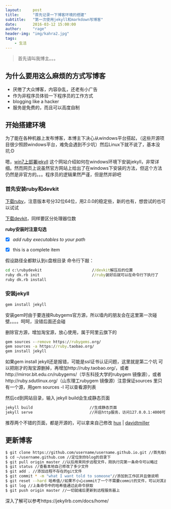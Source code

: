 ```yaml
---
layout:     post
title:      "首先记录一下博客环境的搭建"
subtitle:   "第一次使用jekyll和markdown写博客"
date:       2016-03-12 15:00:00
author:     "rage"
header-img: "img/kahra2.jpg"
tags:
    - 生活
---
```


> 首先请叫我博主。。。

## 为什么要用这么麻烦的方式写博客

* 厌倦了大众博客，内容杂乱，还老有小广告
* 作为非程序员体验一下程序员的工作方式
* blogging like a hacker
* 服务是免费的，而且可以高度自制


## 开始搭建环境

为了能在各种机器上发布博客，本博主下决心从windows平台搭起，（这些开源项目很少照顾windows平台，难免会遇到不少坑）然后Linux下就不说了，基本没坑:D

嗯，[win7上部署jekyll](http://jekyll-windows.juthilo.com/)
这个网站介绍如何在windows环境下安装jekyll，非常详细。然而网页上说虽然官方网站上给出了在windows下安装的方法，但这个方法仍然是非官方的。。。程序员的逻辑果然严谨，但是然并卵吧

### 首先安装ruby和devkit

[下载ruby](http://rubyinstaller.org/downloads/)，注意版本号分32位64位，用2.0.0的稳定些，新的也有，想尝试的也可以试试

[下载devkit](http://rubyinstaller.org/downloads/)，同样要区分处理器位数

**ruby安装时注意勾选**  

- [x] *add ruby executables to your path*

 - [x] this is a complete item

假设路径全都默认到c盘根目录
命令行下敲：

```cmd
cd c:\rubydevkit                      //devkit解压后的位置
ruby dk.rb init                       //ruby装好后就可以在命令行下执行了
ruby dk.rb install                    
```

### 安装jekyll

```cmd
gem install jekyll
```
安装gem时由于要连接Rubygems官方源，所以墙内的朋友会在这里第一次碰壁。。。。呵呵，没错后面还会碰

删除官方源，增加淘宝源，放心使用，属于阿里云旗下的

```cmd
gem sources --remove https://rubygems.org/
gem sources -a https://ruby.taobao.org/
gem install jekyll
```
如果gem install jekyll还是报错，可能是ssl证书认证问题，这里就是第二个坑
可以把刚才的淘宝源删掉，再增加http://ruby.taobao.org/，或者http://mirror.bit.edu.cn/rubygems/（华东科技大学的rubygem 镜像源），或者http://ruby.sdutlinux.org/（山东理工rubygem 镜像源）注意保证sources 里只有一个源，用gem sources -l 可以查看源列表

然后cd到网站目录，输入 jekyll build会生成静态页面

```cmd
jekyll build                         //生成静态页面
jekyll serve                         //开启http服务，访问127.0.0.1:4000可以预览你的页面
```
推荐两个不错的页面，都是开源的，可以拿来自己修改
[hux](https://github.com/Huxpro/huxpro.github.io) | [davidtmiller](https://github.com/davidtmiller/davidtmiller-website)

## 更新博客

```bash
$ git clone https://github.com/username/username.github.io.git //首先取得代码
$ cd ~/username.github.com //定位到你blog的目录下
$ git pull origin master //以后用来同步远程文件，刚执行完第一条命令可以略过
$ git status //查看本地自己修改了多少文件
$ git add . //添加远程不存在的git文件
$ git commit * -m "what I want told to someone"//添加到工作区并且做说明
$ git reset --hard 哈希值//如果不小心commit了一个不需要commit的文件，可以对其进行撤销。哈希值通过git log 命令获取
$ git log //上条命令中的哈希值通过此命令获取
$ git push origin master //一切就绪后更新到远程服务器上
```
深入了解可以参考https://jekyllrb.com/docs/home/


